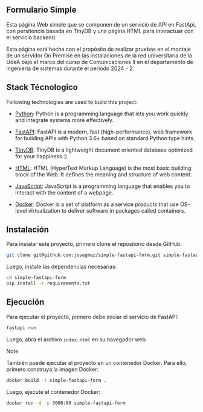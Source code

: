 ## Formulario Simple

Esta página Web simple que se componen de un servicio de API en FastApi, con persitencia basada en TinyDB y una página HTML para interactuar con el servicio backend.

Esta página está hecha con el propósito de realizar pruebas en el montaje de un servidor On Premise en las instalaciones de la red universitaria de la UdeA bajo el marco del curso de Comunicaciones II en el departamento de ingeniería de sistemas durante el periodo 2024 - 2.

## Stack Técnologico

Following technologies are used to build this project:

- [Python](https://www.python.org/): Python is a programming language that lets you work quickly and integrate systems more effectively.

- [FastAPI](https://fastapi.tiangolo.com/): FastAPI is a modern, fast (high-performance), web framework for building APIs with Python 3.6+ based on standard Python type hints.

- [TinyDB](https://tinydb.readthedocs.io/en/latest/): TinyDB is a lightweight document oriented database optimized for your happiness :)

- [HTML](https://developer.mozilla.org/es/docs/Web/HTML): HTML (HyperText Markup Language) is the most basic building block of the Web. It defines the meaning and structure of web content.

- [JavaScript](https://developer.mozilla.org/es/docs/Web/JavaScript): JavaScript is a programming language that enables you to interact with the content of a webpage.

- [Docker](https://www.docker.com/): Docker is a set of platform as a service products that use OS-level virtualization to deliver software in packages called containers.

## Instalación

Para instalar este proyecto, primero clone el repositorio desde GitHub:

```bash
git clone git@github.com:josegmez/simple-fastapi-form.git simple-fastapi-form
```

Luego, instale las dependencias necesarias:

```bash
cd simple-fastapi-form
pip install -r requirements.txt
```

## Ejecución

Para ejecutar el proyecto, primero debe iniciar el servicio de FastAPI:

```bash
fastapi run
```

Luego, abra el archivo `index.html` en su navegador web.

> [!NOTE]
> También puede ejecutar el proyecto en un contenedor Docker. Para ello, primero construya la imagen Docker:

```bash
docker build -t simple-fastapi-form .
```

Luego, ejecute el contenedor Docker:

```bash
docker run -d -p 3000:80 simple-fastapi-form
```